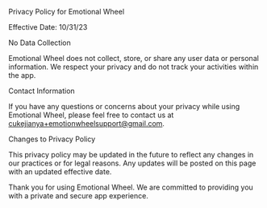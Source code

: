 Privacy Policy for Emotional Wheel

Effective Date: 10/31/23

No Data Collection

Emotional Wheel does not collect, store, or share any user data or personal information. We respect your privacy and do not track your activities within the app.

Contact Information

If you have any questions or concerns about your privacy while using Emotional Wheel, please feel free to contact us at cukejianya+emotionwheelsupport@gmail.com.

Changes to Privacy Policy

This privacy policy may be updated in the future to reflect any changes in our practices or for legal reasons. Any updates will be posted on this page with an updated effective date.

Thank you for using Emotional Wheel. We are committed to providing you with a private and secure app experience.
